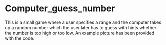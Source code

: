 # Computer_guess_number
This is a small game where a user specifies a range and the computer takes up a random number which the user later has to guess with hints whether the number is too high or too low.
An example picture has been provided with the code.
